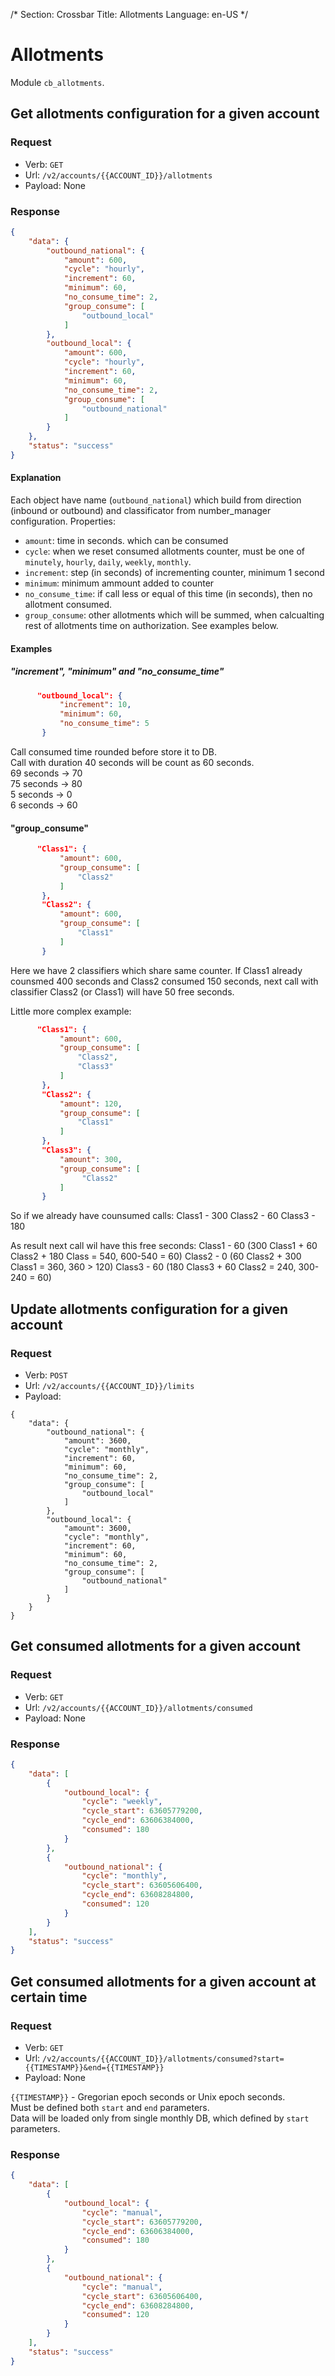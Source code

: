 /*
Section: Crossbar
Title: Allotments
Language: en-US
*/

# Allotments

Module `cb_allotments`.

## Get allotments configuration for a given account

### Request

- Verb: `GET`
- Url: `/v2/accounts/{{ACCOUNT_ID}}/allotments`
- Payload: None

### Response

```JSON
{
    "data": {
        "outbound_national": {
            "amount": 600,
            "cycle": "hourly",
            "increment": 60,
            "minimum": 60,
            "no_consume_time": 2,
            "group_consume": [
                "outbound_local"
            ]
        },
        "outbound_local": {
            "amount": 600,
            "cycle": "hourly",
            "increment": 60,
            "minimum": 60,
            "no_consume_time": 2,
            "group_consume": [
                "outbound_national"
            ]
        }
    },
    "status": "success"
}
```

#### Explanаtion

Each object have name (`outbound_national`) which build from direction (inbound or outbound) and classificator from number_manager configuration.
Properties:
- `amount`: time in seconds. which can be consumed
- `cycle`: when we reset consumed allotments counter, must be one of `minutely`, `hourly`, `daily`, `weekly`, `monthly`.
- `increment`: step (in seconds) of incrementing counter, minimum 1 second
- `minimum`: minimum ammount added to counter
- `no_consume_time`: if call less or equal of this time (in seconds), then no allotment consumed.
- `group_consume`: other allotments which will be summed, when calcualting rest of allotments time on authorization. See examples below.

#### Examples

##### "increment", "minimum" and "no_consume_time"

```json
      "outbound_local": {               
           "increment": 10,
           "minimum": 60,
           "no_consume_time": 5
       }
```
Call consumed time rounded before store it to DB.  
Call with duration 40 seconds will be count as 60 seconds.  
69 seconds -> 70  
75 seconds -> 80  
5 seconds -> 0  
6 seconds -> 60

#### "group_consume"

```json
      "Class1": {
           "amount": 600,
           "group_consume": [
               "Class2"
           ]
       },
       "Class2": {
           "amount": 600,
           "group_consume": [
               "Class1"
           ]
       }
```
Here we have 2 classifiers which share same counter.
If Class1 already counsmed 400 seconds and Class2 consumed 150 seconds, next call with classifier Class2 (or Class1) will have 50 free seconds.

Little more complex example:
```json
      "Class1": {
           "amount": 600,
           "group_consume": [
               "Class2",
               "Class3"
           ]
       },
       "Class2": {
           "amount": 120,
           "group_consume": [
               "Class1"
           ]
       },
       "Class3": {
           "amount": 300,
           "group_consume": [
                "Class2"
           ]
       }
```
So if we already have counsumed calls:
Class1 - 300
Class2 - 60
Class3 - 180

As result next call wil have this free seconds:
Class1 - 60 (300 Class1 + 60 Class2 + 180 Class = 540, 600-540 = 60)
Class2 - 0 (60 Class2 + 300 Class1 = 360, 360 > 120)
Class3 - 60 (180 Class3 + 60 Class2 = 240, 300-240 = 60)

## Update allotments configuration for a given account

### Request

- Verb: `POST`
- Url: `/v2/accounts/{{ACCOUNT_ID}}/limits`
- Payload:

```
{
    "data": {
        "outbound_national": {
            "amount": 3600,
            "cycle": "monthly",
            "increment": 60,
            "minimum": 60,
            "no_consume_time": 2,
            "group_consume": [
                "outbound_local"
            ]
        },
        "outbound_local": {
            "amount": 3600,
            "cycle": "monthly",
            "increment": 60,
            "minimum": 60,
            "no_consume_time": 2,
            "group_consume": [
                "outbound_national"
            ]
        }
    }
}
```

## Get consumed allotments for a given account

### Request
- Verb: `GET`
- Url: `/v2/accounts/{{ACCOUNT_ID}}/allotments/consumed`
- Payload: None

### Response

```JSON
{
    "data": [
        {
            "outbound_local": {
                "cycle": "weekly",
                "cycle_start": 63605779200,
                "cycle_end": 63606384000,
                "consumed": 180
            }
        },
        {
            "outbound_national": {
                "cycle": "monthly",
                "cycle_start": 63605606400,
                "cycle_end": 63608284800,
                "consumed": 120
            }
        }
    ],
    "status": "success"
}
```

## Get consumed allotments for a given account at certain time

### Request
- Verb: `GET`
- Url: `/v2/accounts/{{ACCOUNT_ID}}/allotments/consumed?start={{TIMESTAMP}}&end={{TIMESTAMP}}`
- Payload: None

`{{TIMESTAMP}}` - Gregorian epoch seconds or Unix epoch seconds.  
Must be defined both `start` and `end` parameters.  
Data will be loaded only from single monthly DB, which defined by `start` parameters.

### Response

```JSON
{
    "data": [
        {
            "outbound_local": {
                "cycle": "manual",
                "cycle_start": 63605779200,
                "cycle_end": 63606384000,
                "consumed": 180
            }
        },
        {
            "outbound_national": {
                "cycle": "manual",
                "cycle_start": 63605606400,
                "cycle_end": 63608284800,
                "consumed": 120
            }
        }
    ],
    "status": "success"
}
```


